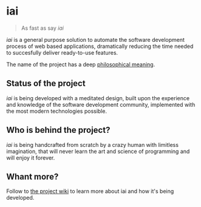 # iai

> As fast as say *iai*

*iai* is a general purpose solution to automate the software development process
of web based applications, dramatically reducing the time needed to succesfully
deliver ready-to-use features.

The name of the project has a deep [philosophical meaning].

[philosophical meaning]: https://github.com/laconbass/iai/wiki#philosophy-behind-the-iai-term

## Status of the project

*iai* is being developed with a meditated design, built upon the experience and
knowledge of the software development community, implemented with the most modern
technologies possible.

## Who is behind the project?

*iai* is being handcrafted from scratch by a crazy human with limitless
imagination, that will never learn the art and science of programming and
will enjoy it forever.

## Whant more?

Follow to [the project wiki] to learn more about iai and how it's being
developed.

[the project wiki]: https://github.com/laconbass/iai/wiki

